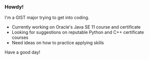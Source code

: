 ### Howdy!
<p>I'm a GIST major trying to get into coding.</p>
<ul>
  <li>Currently working on Oracle's Java SE 11 course and certificate</li>
  <li>Looking for suggestions on reputable Python and C++ certificate courses</li>
  <li>Need ideas on how to practice applying skills</li>
</ul>
<p>Have a good day!</p>

<!--
**akate75128/akate75128** is a ✨ _special_ ✨ repository because its `README.md` (this file) appears on your GitHub profile.

Here are some ideas to get you started:

- 🔭 I’m currently working on ...
- 🌱 I’m currently learning ...
- 👯 I’m looking to collaborate on ...
- 🤔 I’m looking for help with ...
- 💬 Ask me about ...
- 📫 How to reach me: ...
- 😄 Pronouns: ...
- ⚡ Fun fact: ...
-->

